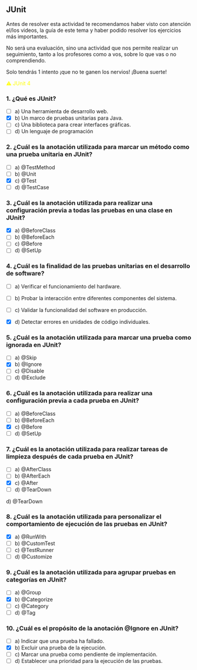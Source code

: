 ## JUnit

Antes de resolver esta actividad te recomendamos haber visto con atención el/los videos, la guía de este tema y haber podido resolver los ejercicios más importantes.

No será una evaluación, sino una actividad que nos permite realizar un seguimiento, tanto a los profesores como a vos, sobre lo que vas o no comprendiendo.

Solo tendrás 1 intento ¡que no te ganen los nervios! ¡Buena suerte!


<span style="color:yellow"> ⚠ JUnit 4 </span>


### 1. ¿Qué es JUnit?

- [ ] a) Una herramienta de desarrollo web.
- [X] b) Un marco de pruebas unitarias para Java.
- [ ] c) Una biblioteca para crear interfaces gráficas.
- [ ] d) Un lenguaje de programación

### 2. ¿Cuál es la anotación utilizada para marcar un método como una prueba unitaria en JUnit?

- [ ] a) @TestMethod
- [ ] b) @Unit
- [X] c) @Test
- [ ] d) @TestCase

### 3. ¿Cuál es la anotación utilizada para realizar una configuración previa a todas las pruebas en una clase en JUnit?

- [X] a) @BeforeClass
- [ ] b) @BeforeEach
- [ ] c) @Before
- [ ] d) @SetUp

### 4. ¿Cuál es la finalidad de las pruebas unitarias en el desarrollo de software?

- [ ] a) Verificar el funcionamiento del hardware.
- [ ] b) Probar la interacción entre diferentes componentes del sistema.
- [ ] c) Validar la funcionalidad del software en producción.
- [X] d) Detectar errores en unidades de código individuales.


### 5. ¿Cuál es la anotación utilizada para marcar una prueba como ignorada en JUnit?

- [ ] a) @Skip
- [X] b) @Ignore
- [ ] c) @Disable
- [ ] d) @Exclude

### 6. ¿Cuál es la anotación utilizada para realizar una configuración previa a cada prueba en JUnit?

- [ ] a) @BeforeClass
- [ ] b) @BeforeEach
- [X] c) @Before
- [ ] d) @SetUp

### 7. ¿Cuál es la anotación utilizada para realizar tareas de limpieza después de cada prueba en JUnit?

- [ ] a) @AfterClass
- [ ] b) @AfterEach
- [X] c) @After
- [ ] d) @TearDown

d) @TearDown

### 8. ¿Cuál es la anotación utilizada para personalizar el comportamiento de ejecución de las pruebas en JUnit?

- [X] a) @RunWith
- [ ] b) @CustomTest
- [ ] c) @TestRunner
- [ ] d) @Customize

### 9. ¿Cuál es la anotación utilizada para agrupar pruebas en categorías en JUnit?

- [ ] a) @Group
- [X] b) @Categorize
- [ ] c) @Category
- [ ] d) @Tag

### 10. ¿Cuál es el propósito de la anotación @Ignore en JUnit?

- [ ] a) Indicar que una prueba ha fallado.
- [X] b) Excluir una prueba de la ejecución.
- [ ] c) Marcar una prueba como pendiente de implementación.
- [ ] d) Establecer una prioridad para la ejecución de las pruebas.